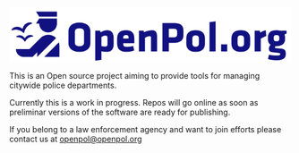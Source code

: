 ![OpenPol.org](https://github.com/openpol-org/OpenPol/blob/master/images/OpenPol.org128.png?raw=true "OpenPol.org")

This is an Open source project aiming to provide tools for managing citywide police departments.

Currently this is a work in progress. Repos will go online as soon as preliminar versions of the software are ready for publishing.

If you belong to a law enforcement agency and want to join efforts please contact us at openpol@openpol.org






